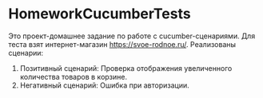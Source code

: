 # HomeworkCucumberTests
Это проект-домашнее задание по работе с cucumber-сценариями. Для теста взят интернет-магазин https://svoe-rodnoe.ru/. Реализованы сценарии:
1. Позитивный сценарий: Проверка отображения увеличенного количества товаров в корзине.
2. Негативный сценарий: Ошибка при авторизации.
